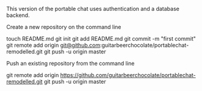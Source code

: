 This version of the portable chat uses authentication and a database backend.

Create a new repository on the command line

touch README.md
git init
git add README.md
git commit -m "first commit"
git remote add origin git@github.com:guitarbeerchocolate/portablechat-remodelled.git
git push -u origin master

Push an existing repository from the command line

git remote add origin https://github.com/guitarbeerchocolate/portablechat-remodelled.git
git push -u origin master